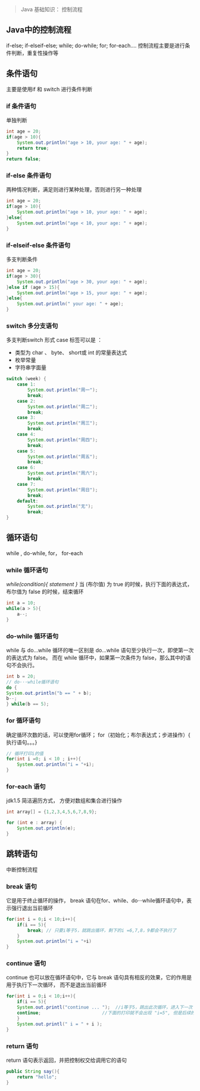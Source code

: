 > Java 基础知识： 控制流程

## Java中的控制流程 
if-else; if-elseif-else; while; do-while; for; for-each....
控制流程主要是进行条件判断，重复性操作等
## 条件语句
主要是使用if 和 switch 进行条件判断
### if 条件语句
单独判断
```java
int age = 20;
if(age > 10){
    System.out.println("age > 10, your age: " + age);
    return true; 
}
return false;
```
### if-else 条件语句
两种情况判断，满足则进行某种处理，否则进行另一种处理
```java
int age = 20;
if(age > 10){
    System.out.println("age > 10, your age: " + age); 
}else{
    System.out.println("age < 10, your age: " + age);
}
```
### if-elseif-else 条件语句
多支判断条件
```java
int age = 20;
if(age > 30){
    System.out.println("age > 30, your age: " + age);
}else if (age > 15){
	System.out.println("age > 15, your age: " + age);
}else{
    System.out.println(" your age: " + age);
}
```
### switch 多分支语句
多支判断switch 形式
case 标签可以是 ：

- 类型为 char 、 byte、 short或 int 的常量表达式
- 枚举常量
- 字符串字面量
```java
switch (week) {
	case 1:
		System.out.println("周一");
		break;
	case 2:
		System.out.println("周二");
		break;
	case 3:
		System.out.println("周三");
		break;
	case 4:
		System.out.println("周四");
		break;
	case 5:
		System.out.println("周五");
		break;
	case 6:
		System.out.println("周六");
		break;
	case 7:
		System.out.println("周日");
		break;
	default:
		System.out.println("无");
		break;
}
```
## 循环语句
while , do-while, for， for-each
### while 循环语句
_while(condition){ statement }_
当 (布尔值) 为 true 的时候，执⾏下⾯的表达式，布尔值为 false 的时候，结束循环
```java
int a = 10;
while(a > 5){
	a--;
}
```
### do-while 循环语句
while 与 do...while 循环的唯⼀区别是 do...while 语句⾄少执⾏⼀次，即使第⼀次的表达式为 false。
⽽在 while 循环中，如果第⼀次条件为 false，那么其中的语句不会执⾏。
```java
int b = 20;
// do···while循环语句
do {
System.out.println("b == " + b);
b--;
} while(b == 5);
```
### for 循环语句
确定循环次数的话，可以使用for循环；
for（初始化；布尔表达式；步进操作）{ 执行语句。。。}
```java
// 循环打印i的值
for(int i =0; i < 10 ; i++){
	System.out.println("i = "+i);
}
```
### for-each 语句
jdk1.5 简洁遍历方式， 方便对数组和集合进行操作
```java
int array[] = {1,2,3,4,5,6,7,8,9};

for (int e : array) {
	System.out.println(e);
}

```
## 跳转语句
中断控制流程
### break 语句
它是⽤于终⽌循环的操作， break 语句在for、while、do···while循环语句中，表示强⾏退出当前循环
```java
for(int i = 0;i < 10;i++){
	if(i == 5){
		break; // 只要i等于5，就跳出循环，剩下的i =6,7,8，9都会不执行了
	}
    System.out.println("i = "+i)
}
```
### continue 语句
continue 也可以放在循环语句中，它与 break 语句具有相反的效果，它的作⽤是⽤于执⾏下⼀次循环，
⽽不是退出当前循环
```java
for(int i = 0;i < 10;i++){
	if(i == 5){
	System.out.printl("continue ... ");  //i等于5，跳出此次循环，进入下一次
    continue;  						//下面的打印就不会出现 "i=5", 但是后续的 i6,7,8会继续打印
	}
    System.out.printl(" i = " + i );
}
```
### return 语句
return 语句表示返回，并把控制权交给调⽤它的语句
```java
public String say(){
	return "hello";
}
```
